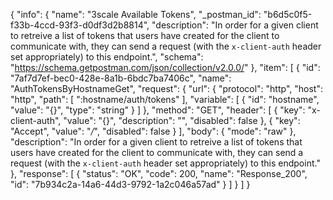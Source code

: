 {
  "info": {
    "name": "3scale Available Tokens",
    "_postman_id": "b6d5c0f5-f33b-4ccd-93f3-d0df3d2b8814",
    "description": "In order for a given client to retreive a list of tokens that users have created for the client to communicate with, they can send a request (with the `x-client-auth` header set appropriately) to this endpoint.",
    "schema": "https://schema.getpostman.com/json/collection/v2.0.0/"
  },
  "item": [
    {
      "id": "7af7d7ef-bec0-428e-8a1b-6bdc7ba7406c",
      "name": "AuthTokensByHostnameGet",
      "request": {
        "url": {
          "protocol": "http",
          "host": "http",
          "path": [
            ":hostname/auth/tokens"
          ],
          "variable": [
            {
              "id": "hostname",
              "value": "{}",
              "type": "string"
            }
          ]
        },
        "method": "GET",
        "header": [
          {
            "key": "x-client-auth",
            "value": "{}",
            "description": "",
            "disabled": false
          },
          {
            "key": "Accept",
            "value": "*/*",
            "disabled": false
          }
        ],
        "body": {
          "mode": "raw"
        },
        "description": "In order for a given client to retreive a list of tokens that users have created for the client to communicate with, they can send a request (with the `x-client-auth` header set appropriately) to this endpoint."
      },
      "response": [
        {
          "status": "OK",
          "code": 200,
          "name": "Response_200",
          "id": "7b934c2a-14a6-44d3-9792-1a2c046a57ad"
        }
      ]
    }
  ]
}